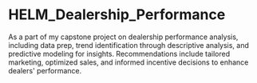 # HELM_Dealership_Performance
As a part of my capstone project on dealership performance analysis, including data prep, trend identification through descriptive analysis, and predictive modeling for insights. Recommendations include tailored marketing, optimized sales, and informed incentive decisions to enhance dealers' performance.
